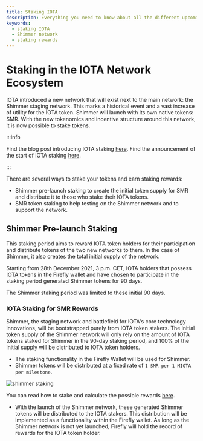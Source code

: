```yaml
---
title: Staking IOTA
description: Everything you need to know about all the different upcoming staking opportunities in the IOTA, and Shimmer network.
keywords:
  - staking IOTA
  - Shimmer network
  - staking rewards
---
```


# Staking in the IOTA Network Ecosystem

IOTA introduced a new network that will exist next to the main network: the Shimmer staging network. This marks a historical event and a vast increase of utility for the IOTA token.
Shimmer will launch with its own native tokens: SMR. With the new tokenomics and incentive structure around this network, it is now possible to stake tokens.

:::info

Find the blog post introducing IOTA staking [here](https://blog.iota.org/introducing-iota-staking/).
Find the announcement of the start of IOTA staking [here](https://blog.iota.org/iota-staking-start/).

:::

There are several ways to stake your tokens and earn staking rewards:

- Shimmer pre-launch staking to create the initial token supply for SMR and distribute it to those who stake their IOTA tokens.
- SMR token staking to help testing on the Shimmer network and to support the network.

## Shimmer Pre-launch Staking

This staking period aims to reward IOTA token holders for their participation and distribute tokens of the two new networks to them. In the case of Shimmer, it also creates the total initial supply of the network.

Starting from 28th December 2021, 3 p.m. CET, IOTA holders that possess IOTA tokens in the Firefly wallet and have chosen to participate in the staking period generated Shimmer tokens for 90 days.

The Shimmer staking period was limited to these initial 90 days.

### IOTA Staking for SMR Rewards

Shimmer, the staging network and battlefield for IOTA's core technology innovations, will be bootstrapped purely from IOTA token stakers. The initial token supply of the Shimmer network will only rely on the amount of IOTA tokens staked for Shimmer in the 90-day staking period, and 100% of the initial supply will be distributed to IOTA token holders.

- The staking functionality in the Firefly Wallet will be used for Shimmer.
- Shimmer tokens will be distributed at a fixed rate of `1 SMR per 1 MIOTA per milestone`.

![shimmer staking](/img/learn/iota-token/shimmer-staking.png)

You can read how to stake and calculate the possible rewards [here](https://shimmer.network/claim).

- With the launch of the Shimmer network, these generated Shimmer tokens will be distributed to the IOTA stakers. This distribution will be implemented as a functionality within the Firefly wallet. As long as the Shimmer network is not yet launched, Firefly will hold the record of rewards for the IOTA token holder.
